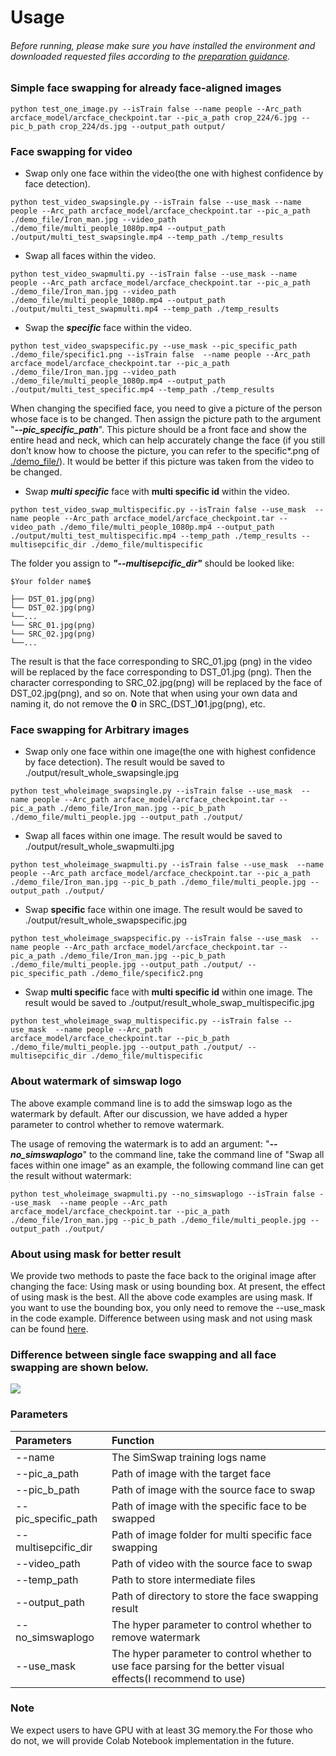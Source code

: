 <!--
 * @FilePath: \SimSwap\docs\guidance\usage.md
 * @Author: AceSix
 * @Date: 2021-06-28 10:01:40
 * @LastEditors: AceSix
 * @LastEditTime: 2021-06-28 10:05:11
 * Copyright (C) 2021 SJTU. All rights reserved.
-->

# Usage

###### Before running, please make sure you have installed the environment and downloaded requested files according to the [preparation guidance](./preparation.md).

### Simple face swapping for already face-aligned images
```
python test_one_image.py --isTrain false --name people --Arc_path arcface_model/arcface_checkpoint.tar --pic_a_path crop_224/6.jpg --pic_b_path crop_224/ds.jpg --output_path output/
```

### Face swapping for video

- Swap only one face within the video(the one with highest confidence by face detection).
```
python test_video_swapsingle.py --isTrain false --use_mask --name people --Arc_path arcface_model/arcface_checkpoint.tar --pic_a_path ./demo_file/Iron_man.jpg --video_path ./demo_file/multi_people_1080p.mp4 --output_path ./output/multi_test_swapsingle.mp4 --temp_path ./temp_results
```
- Swap all faces within the video.
```
python test_video_swapmulti.py --isTrain false --use_mask --name people --Arc_path arcface_model/arcface_checkpoint.tar --pic_a_path ./demo_file/Iron_man.jpg --video_path ./demo_file/multi_people_1080p.mp4 --output_path ./output/multi_test_swapmulti.mp4 --temp_path ./temp_results
```
- Swap the ***specific*** face within the video.
```
python test_video_swapspecific.py --use_mask --pic_specific_path ./demo_file/specific1.png --isTrain false  --name people --Arc_path arcface_model/arcface_checkpoint.tar --pic_a_path ./demo_file/Iron_man.jpg --video_path ./demo_file/multi_people_1080p.mp4 --output_path ./output/multi_test_specific.mp4 --temp_path ./temp_results 
```
When changing the specified face, you need to give a picture of the person whose face is to be changed. Then assign the picture path to the argument "***--pic_specific_path***". This picture should be a front face and show the entire head and neck, which can help accurately change the face (if you still don’t know how to choose the picture, you can refer to the specific*.png of [./demo_file/](https://github.com/neuralchen/SimSwap/tree/main/demo_file)). It would be better if this picture was taken from the video to be changed.

- Swap ***multi specific*** face with **multi specific id** within the video.
```
python test_video_swap_multispecific.py --isTrain false --use_mask  --name people --Arc_path arcface_model/arcface_checkpoint.tar --video_path ./demo_file/multi_people_1080p.mp4 --output_path ./output/multi_test_multispecific.mp4 --temp_path ./temp_results --multisepcific_dir ./demo_file/multispecific
```
The folder you assign to ***"--multisepcific_dir"*** should be looked like:
```
$Your folder name$

├── DST_01.jpg(png)
└── DST_02.jpg(png)
└──...
└── SRC_01.jpg(png)
└── SRC_02.jpg(png)
└──...
```
The result is that the face corresponding to SRC_01.jpg (png) in the video will be replaced by the face corresponding to DST_01.jpg (png). Then the character corresponding to SRC_02.jpg(png) will be replaced by the face of DST_02.jpg(png), and so on. Note that when using your own data and naming it, do not remove the **0** in SRC_(DST_)**0**1.jpg(png), etc.



### Face swapping for Arbitrary images

- Swap only one face within one image(the one with highest confidence by face detection). The result would be saved to ./output/result_whole_swapsingle.jpg
```
python test_wholeimage_swapsingle.py --isTrain false --use_mask  --name people --Arc_path arcface_model/arcface_checkpoint.tar --pic_a_path ./demo_file/Iron_man.jpg --pic_b_path ./demo_file/multi_people.jpg --output_path ./output/
```
- Swap all faces within one image. The result would be saved to ./output/result_whole_swapmulti.jpg
```
python test_wholeimage_swapmulti.py --isTrain false --use_mask  --name people --Arc_path arcface_model/arcface_checkpoint.tar --pic_a_path ./demo_file/Iron_man.jpg --pic_b_path ./demo_file/multi_people.jpg --output_path ./output/
```
- Swap **specific** face within one image. The result would be saved to ./output/result_whole_swapspecific.jpg
```
python test_wholeimage_swapspecific.py --isTrain false --use_mask  --name people --Arc_path arcface_model/arcface_checkpoint.tar --pic_a_path ./demo_file/Iron_man.jpg --pic_b_path ./demo_file/multi_people.jpg --output_path ./output/ --pic_specific_path ./demo_file/specific2.png
```
- Swap **multi specific** face with **multi specific id** within one image. The result would be saved to ./output/result_whole_swap_multispecific.jpg
```
python test_wholeimage_swap_multispecific.py --isTrain false --use_mask  --name people --Arc_path arcface_model/arcface_checkpoint.tar --pic_b_path ./demo_file/multi_people.jpg --output_path ./output/ --multisepcific_dir ./demo_file/multispecific
```
### About watermark of simswap logo
The above example command line is to add the simswap logo as the watermark by default. After our discussion, we have added a hyper parameter to control whether to remove watermark.

The usage of removing the watermark is to add an argument: "***--no_simswaplogo***" to the command line, take the command line of "Swap all faces within one image" as an example, the following command line can get the result without watermark:
```
python test_wholeimage_swapmulti.py --no_simswaplogo --isTrain false --use_mask  --name people --Arc_path arcface_model/arcface_checkpoint.tar --pic_a_path ./demo_file/Iron_man.jpg --pic_b_path ./demo_file/multi_people.jpg --output_path ./output/
```
### About using mask for better result
We provide two methods to paste the face back to the original image after changing the face: Using mask or using bounding box. At present, the effect of using mask is the best. All the above code examples are using mask. If you want to use the bounding box, you only need to remove the --use_mask in the code example.
Difference between using mask and not using mask can be found [here](https://imgsli.com/NjE3ODk).

### Difference between single face swapping and all face swapping are shown below.
<img src="../img/multi_face_comparison.png"/>




### Parameters
|  Parameters   | Function  |
|  :----  | :----  |
| --name  | The SimSwap training logs name |
| --pic_a_path  | Path of image with the target face |
| --pic_b_path  | Path of image with the source face to swap |
| --pic_specific_path  | Path of image with the specific face to be swapped |
|--multisepcific_dir  |Path of image folder for multi specific face swapping|
| --video_path  | Path of video with the source face to swap |
| --temp_path  | Path to store intermediate files  |
| --output_path  | Path of directory to store the face swapping result  |
| --no_simswaplogo  |The hyper parameter to control whether to remove watermark |
| --use_mask  |The hyper parameter to control whether to use face parsing for the better visual effects(I recommend to use)|

### Note
We expect users to have GPU with at least 3G memory.the For those who do not, we will provide Colab Notebook implementation in the future.

